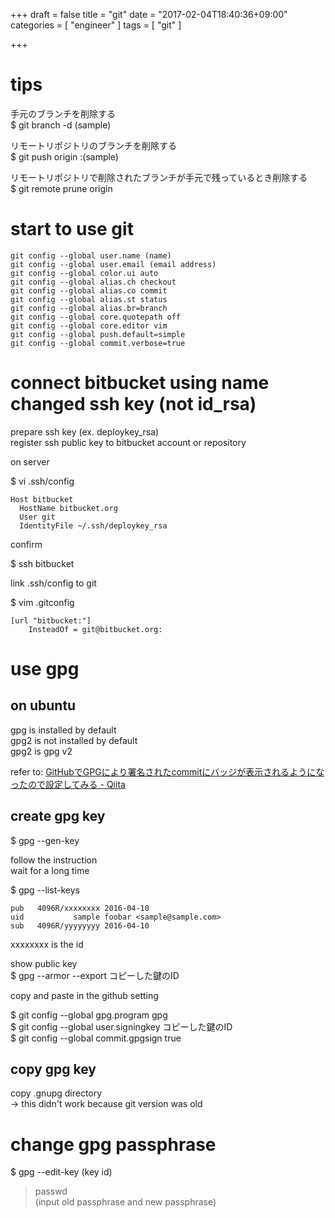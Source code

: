 +++
draft = false
title = "git"
date = "2017-02-04T18:40:36+09:00"
categories = [ "engineer" ]
tags = [ "git" ]

+++

# tips

手元のブランチを削除する  
$ git branch -d (sample)  

リモートリポジトリのブランチを削除する  
$ git push origin :(sample)

リモートリポジトリで削除されたブランチが手元で残っているとき削除する  
$ git remote prune origin  

# start to use git

```
git config --global user.name (name)
git config --global user.email (email address)
git config --global color.ui auto
git config --global alias.ch checkout
git config --global alias.co commit
git config --global alias.st status
git config --global alias.br=branch
git config --global core.quotepath off
git config --global core.editor vim
git config --global push.default=simple
git config --global commit.verbose=true
```

# connect bitbucket using name changed ssh key (not id_rsa)

prepare ssh key (ex. deploykey_rsa)  
register ssh public key to bitbucket account or repository  

on server  

$ vi .ssh/config

```
Host bitbucket
  HostName bitbucket.org
  User git
  IdentityFile ~/.ssh/deploykey_rsa
```

confirm  

$ ssh bitbucket  

link .ssh/config to git  

$ vim .gitconfig

```
[url "bitbucket:"]
    InsteadOf = git@bitbucket.org:
```

# use gpg

## on ubuntu

gpg is installed by default  
gpg2 is not installed by default  
gpg2 is gpg v2  

refer to: [GitHubでGPGにより署名されたcommitにバッジが表示されるようになったので設定してみる - Qiita](http://qiita.com/prince_0203/items/ef0e12f2f6d150ff0485)  

## create gpg key

$ gpg --gen-key  

follow the instruction  
wait for a long time  

$ gpg --list-keys  

```
pub   4096R/xxxxxxxx 2016-04-10
uid           sample foobar <sample@sample.com>
sub   4096R/yyyyyyyy 2016-04-10
```

xxxxxxxx is the id  

show public key  
$ gpg --armor --export コピーした鍵のID  

copy and paste in the github setting  

$ git config --global gpg.program gpg  
$ git config --global user.signingkey コピーした鍵のID  
$ git config --global commit.gpgsign true  

## copy gpg key

copy .gnupg directory  
-> this didn't work because git version was old  

# change gpg passphrase

$ gpg --edit-key (key id)  
> passwd  
> (input old passphrase and new passphrase)  






